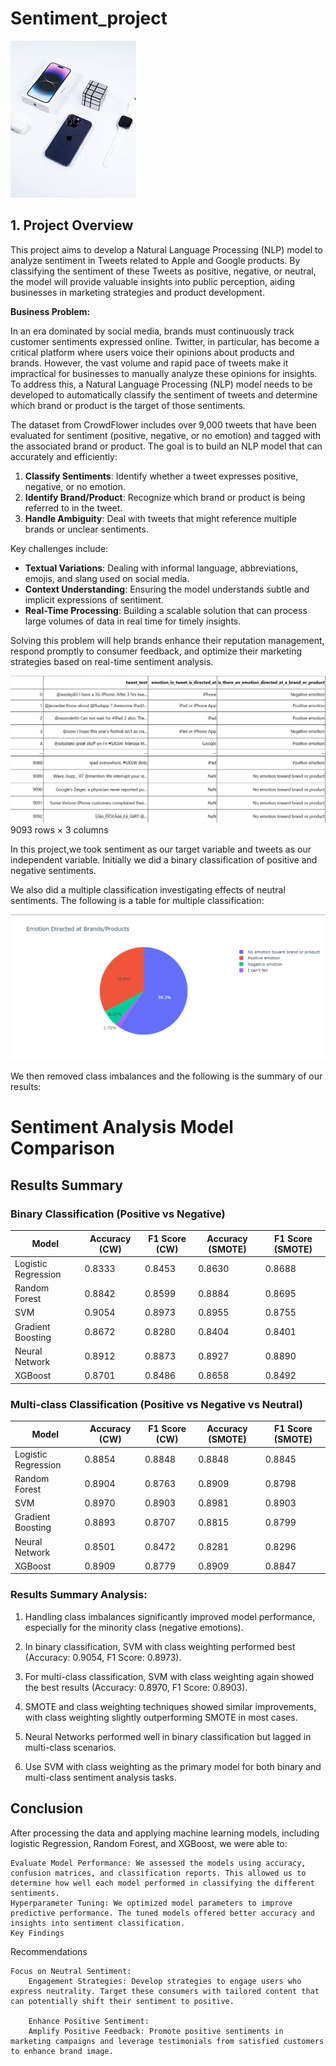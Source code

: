 # Sentiment_project

![Google and Apple products](Introimage.jpg)

## 1. Project Overview

This project aims to develop a Natural Language Processing (NLP) model to analyze sentiment in Tweets related to Apple and Google products. By classifying the sentiment of these Tweets as positive, negative, or neutral, the model will provide valuable insights into public perception, aiding businesses in marketing strategies and product development.


**Business Problem:**

In an era dominated by social media, brands must continuously track customer sentiments expressed online. Twitter, in particular, has become a critical platform where users voice their opinions about products and brands. However, the vast volume and rapid pace of tweets make it impractical for businesses to manually analyze these opinions for insights. To address this, a Natural Language Processing (NLP) model needs to be developed to automatically classify the sentiment of tweets and determine which brand or product is the target of those sentiments.

The dataset from CrowdFlower includes over 9,000 tweets that have been evaluated for sentiment (positive, negative, or no emotion) and tagged with the associated brand or product. The goal is to build an NLP model that can accurately and efficiently:

1. **Classify Sentiments**: Identify whether a tweet expresses positive, negative, or no emotion.
2. **Identify Brand/Product**: Recognize which brand or product is being referred to in the tweet.
3. **Handle Ambiguity**: Deal with tweets that might reference multiple brands or unclear sentiments.

Key challenges include:

- **Textual Variations**: Dealing with informal language, abbreviations, emojis, and slang used on social media.
- **Context Understanding**: Ensuring the model understands subtle and implicit expressions of sentiment.
- **Real-Time Processing**: Building a scalable solution that can process large volumes of data in real time for timely insights.

Solving this problem will help brands enhance their reputation management, respond promptly to consumer feedback, and optimize their marketing strategies based on real-time sentiment analysis.

![alt text](Datadistribution.png)
9093 rows × 3 columns


In this project,we took sentiment as our target variable and tweets as our independent variable. Initially we did a binary classification of positive and negative sentiments.

We also did a multiple classification  investigating effects of neutral sentiments. The following is a table for multiple classification:

![alt text](sentimentdistribution.png)

We then  removed class imbalances and the following is the summary of our results:

# Sentiment Analysis Model Comparison

## Results Summary

### Binary Classification (Positive vs Negative)

| Model               | Accuracy (CW) | F1 Score (CW) | Accuracy (SMOTE) | F1 Score (SMOTE) |
|---------------------|---------------|---------------|------------------|------------------|
| Logistic Regression | 0.8333        | 0.8453        | 0.8630           | 0.8688           |
| Random Forest       | 0.8842        | 0.8599        | 0.8884           | 0.8695           |
| SVM                 | 0.9054        | 0.8973        | 0.8955           | 0.8755           |
| Gradient Boosting   | 0.8672        | 0.8280        | 0.8404           | 0.8401           |
| Neural Network      | 0.8912        | 0.8873        | 0.8927           | 0.8890           |
| XGBoost             | 0.8701        | 0.8486        | 0.8658           | 0.8492           |

### Multi-class Classification (Positive vs Negative vs Neutral)

| Model               | Accuracy (CW) | F1 Score (CW) | Accuracy (SMOTE) | F1 Score (SMOTE) |
|---------------------|---------------|---------------|------------------|------------------|
| Logistic Regression | 0.8854        | 0.8848        | 0.8848           | 0.8845           |
| Random Forest       | 0.8904        | 0.8763        | 0.8909           | 0.8798           |
| SVM                 | 0.8970        | 0.8903        | 0.8981           | 0.8903           |
| Gradient Boosting   | 0.8893        | 0.8707        | 0.8815           | 0.8799           |
| Neural Network      | 0.8501        | 0.8472        | 0.8281           | 0.8296           |
| XGBoost             | 0.8909        | 0.8779        | 0.8909           | 0.8847           |


### Results Summary Analysis:

1. Handling class imbalances significantly improved model performance, especially for the minority class (negative emotions).

2. In binary classification, SVM with class weighting performed best (Accuracy: 0.9054, F1 Score: 0.8973).

3. For multi-class classification, SVM with class weighting again showed the best results (Accuracy: 0.8970, F1 Score: 0.8903).

4. SMOTE and class weighting techniques showed similar improvements, with class weighting slightly outperforming SMOTE in most cases.

5. Neural Networks performed well in binary classification but lagged in multi-class scenarios.

6. Use SVM with class weighting as the primary model for both binary and multi-class sentiment analysis tasks.


## Conclusion

After processing the data and applying machine learning models, including logistic Regression, Random Forest, and XGBoost, we were able to:


    Evaluate Model Performance: We assessed the models using accuracy, confusion matrices, and classification reports. This allowed us to determine how well each model performed in classifying the different sentiments.
    Hyperparameter Tuning: We optimized model parameters to improve predictive performance. The tuned models offered better accuracy and insights into sentiment classification.
    Key Findings

Recommendations

    Focus on Neutral Sentiment:
        Engagement Strategies: Develop strategies to engage users who express neutrality. Target these consumers with tailored content that can potentially shift their sentiment to positive.

        Enhance Positive Sentiment:
        Amplify Positive Feedback: Promote positive sentiments in marketing campaigns and leverage testimonials from satisfied customers to enhance brand image.